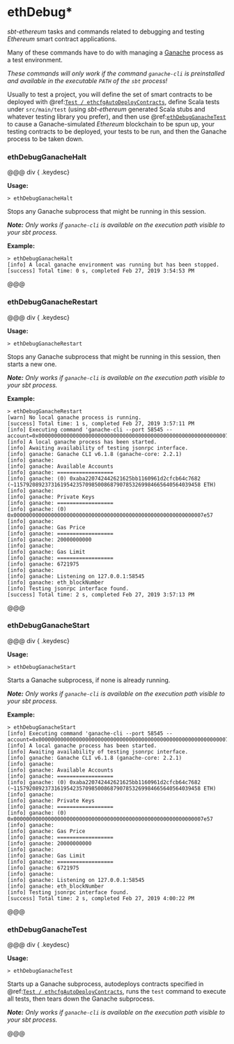 # ethDebug*

_sbt-ethereum_ tasks and commands related to debugging and testing _Ethereum_ smart contract applications.

Many of these commands have to do with managing a [Ganache](https://truffleframework.com/ganache) process as a test environment.

_These commands will only work if the command `ganache-cli` is preinstalled and available in the executable `PATH` of the `sbt` process!_

Usually to test a project, you will define the set of smart contracts to be deployed with @ref:[`Test / ethcfgAutoDeployContracts`](../../../settings/index.md#ethcfgautodeploycontracts),
define Scala tests under `src/main/test` (using _sbt-ethereum_ generated Scala stubs and whatever testing library you prefer), and then use @ref:[`ethDebugGanacheTest`](#ethdebugganachetest)
to cause a Ganache-simulated _Ethereum_ blockchain to be spun up, your testing contracts to be deployed, your tests to be run, and then the Ganache process to be taken down.

### ethDebugGanacheHalt

@@@ div { .keydesc}

**Usage:**
```
> ethDebugGanacheHalt
```
Stops any Ganache subprocess that might be running in this session.

_**Note:** Only works if `ganache-cli` is available on the execution path visible to your _sbt_ process._

**Example:**
```
> ethDebugGanacheHalt
[info] A local ganache environment was running but has been stopped.
[success] Total time: 0 s, completed Feb 27, 2019 3:54:53 PM
```

@@@

### ethDebugGanacheRestart

@@@ div { .keydesc}

**Usage:**
```
> ethDebugGanacheRestart
```
Stops any Ganache subprocess that might be running in this session, then starts a new one.

_**Note:** Only works if `ganache-cli` is available on the execution path visible to your _sbt_ process._

**Example:**
```
> ethDebugGanacheRestart
[warn] No local ganache process is running.
[success] Total time: 1 s, completed Feb 27, 2019 3:57:11 PM
[info] Executing command 'ganache-cli --port 58545 --account=0x0000000000000000000000000000000000000000000000000000000000007e57,115792089237316195423570985008687907853269984665640564039457584007913129639935'
[info] A local ganache process has been started.
[info] Awaiting availability of testing jsonrpc interface.
[info] ganache: Ganache CLI v6.1.8 (ganache-core: 2.2.1)
[info] ganache: 
[info] ganache: Available Accounts
[info] ganache: ==================
[info] ganache: (0) 0xaba220742442621625bb1160961d2cfcb64c7682 (~115792089237316195423570985008687907853269984665640564039458 ETH)
[info] ganache: 
[info] ganache: Private Keys
[info] ganache: ==================
[info] ganache: (0) 0x0000000000000000000000000000000000000000000000000000000000007e57
[info] ganache: 
[info] ganache: Gas Price
[info] ganache: ==================
[info] ganache: 20000000000
[info] ganache: 
[info] ganache: Gas Limit
[info] ganache: ==================
[info] ganache: 6721975
[info] ganache: 
[info] ganache: Listening on 127.0.0.1:58545
[info] ganache: eth_blockNumber
[info] Testing jsonrpc interface found.
[success] Total time: 2 s, completed Feb 27, 2019 3:57:13 PM
```

@@@

### ethDebugGanacheStart

@@@ div { .keydesc}

**Usage:**
```
> ethDebugGanacheStart
```
Starts a Ganache subprocess, if none is already running.

_**Note:** Only works if `ganache-cli` is available on the execution path visible to your _sbt_ process._

**Example:**
```
> ethDebugGanacheStart
[info] Executing command 'ganache-cli --port 58545 --account=0x0000000000000000000000000000000000000000000000000000000000007e57,115792089237316195423570985008687907853269984665640564039457584007913129639935'
[info] A local ganache process has been started.
[info] Awaiting availability of testing jsonrpc interface.
[info] ganache: Ganache CLI v6.1.8 (ganache-core: 2.2.1)
[info] ganache: 
[info] ganache: Available Accounts
[info] ganache: ==================
[info] ganache: (0) 0xaba220742442621625bb1160961d2cfcb64c7682 (~115792089237316195423570985008687907853269984665640564039458 ETH)
[info] ganache: 
[info] ganache: Private Keys
[info] ganache: ==================
[info] ganache: (0) 0x0000000000000000000000000000000000000000000000000000000000007e57
[info] ganache: 
[info] ganache: Gas Price
[info] ganache: ==================
[info] ganache: 20000000000
[info] ganache: 
[info] ganache: Gas Limit
[info] ganache: ==================
[info] ganache: 6721975
[info] ganache: 
[info] ganache: Listening on 127.0.0.1:58545
[info] ganache: eth_blockNumber
[info] Testing jsonrpc interface found.
[success] Total time: 2 s, completed Feb 27, 2019 4:00:22 PM
```

@@@

### ethDebugGanacheTest

@@@ div { .keydesc}

**Usage:**
```
> ethDebugGanacheTest
```
Starts up a Ganache subprocess, autodeploys contracts specified in @ref:[`Test / ethcfgAutoDeployContracts`](../../../settings/index.md#ethcfgautodeploycontracts),
runs the `test` command to execute all tests, then tears down the Ganache subprocess.

_**Note:** Only works if `ganache-cli` is available on the execution path visible to your _sbt_ process._

@@@

